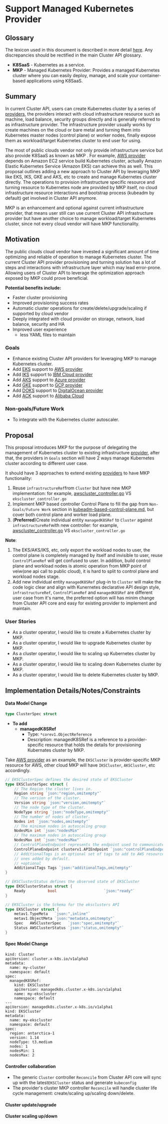 # Support Managed Kubernetes Provider

## Glossary
The lexicon used in this document is described in more detail [here](https://github.com/kubernetes-sigs/cluster-api/blob/master/docs/book/src/reference/glossary.md). Any discrepancies should be rectified in the main Cluster API glossary.

- **K8SaaS** - Kubernetes as a service.
- **MKP** - Managed Kubernetes Provider: Provides a managed Kubernetes cluster where you can easily deploy, manage, and scale your container-based applications using K8SaaS.

## Summary

In current Cluster API, users can create Kubernetes cluster by a series of [providers](https://github.com/kubernetes-sigs/cluster-api/blob/master/docs/book/src/reference/providers.md#infrastructure), the providers interact with cloud infrastructure resource such as machine, load balance, security groups directly and is generally referred to as infrastructure provider. The infrastructure provider usually works by create machines on the cloud or bare metal and turning them into Kubernetes master nodes (control plane) or worker nodes, finally expose them as workload/target Kubernetes cluster to end user for using.

The most of public clouds vendor not only provide infrastructure service but also provide K8SaaS as known as MKP . For example, [AWS provider](https://github.com/kubernetes-sigs/cluster-api-provider-aws) depends on Amazon EC2 service build Kubernetes cluster, actually Amazon Elastic Kubernetes Service (Amazon EKS) can achieve this as well. This proposal outlines adding a new approach to Cluster API by leveraging MKP like EKS, IKS, GKE and AKS, etc to create and manage Kubernetes cluster directly. The operations to provision infrastructure specific resource and turning resource to Kubernetes node are provided by MKP itself, no cloud infrastructure resource interactions and bootstrap process (kubeadm by default) get involved in Cluster API anymore.

MKP is an enhancement and optional against current infrastructure provider, that means user still can use current Cluster API infrastructure provider but have another choice to manage workload/target Kubernetes cluster, since not every cloud vendor will have MKP functionality.

## Motivation

The public clouds cloud vendor have invested a significant amount of time optimizing and reliable of operation to manage Kubernetes cluster. The current Cluster API provider provisioning and turning solution has a lot of steps and interactions with infrastructure layer which may lead error-prone. Allowing users of Cluster API to leverage the optimization approach exposed by MKP could prove beneficial.

**Potential benefits include:**
- Faster cluster provisioning
- Improved provisioning success rates
- Automatic cluster operations for create/delete/upgrade/scaling if supported by cloud vendor
- Deeply integrated with cloud provider on storage, network, load balance, security and HA
- Improved user experience
   - less YAML files to maintain

### Goals

-  Enhance existing Cluster API providers for leveraging MKP to manage Kubernetes cluster.
  - Add [EKS](https://aws.amazon.com/eks/) support to [AWS provider](https://github.com/kubernetes-sigs/cluster-api-provider-aws) 
  - Add [IKS](https://www.ibm.com/cloud/container-service/) support to [IBM Cloud provider](https://github.com/kubernetes-sigs/cluster-api-provider-ibmcloud)
  - Add [AKS](https://azure.microsoft.com/en-in/services/kubernetes-service/) support to [Azure provider](https://github.com/kubernetes-sigs/cluster-api-provider-azure)
  - Add [GKE](https://cloud.google.com/kubernetes-engine/) support to [GCP provider](https://github.com/kubernetes-sigs/cluster-api-provider-gcp)
  - Add [DOKS](https://www.digitalocean.com/products/kubernetes/) support to [DigitalOcean provider](https://github.com/kubernetes-sigs/cluster-api-provider-digitalocean)
  - Add [ACK](https://www.alibabacloud.com/product/kubernetes) support to [Alibaba Cloud](https://github.com/oam-oss/cluster-api-provider-alicloud)

### Non-goals/Future Work

- To integrate with the Kubernetes cluster autoscaler.

## Proposal

This proposal introduces MKP for the purpose of delegating the management of Kubernetes cluster to existing infrastructure [provider](https://github.com/kubernetes-sigs/cluster-api/blob/master/docs/book/src/reference/providers.md#infrastructure), after that, the providers in `Goals` section will have 2 ways manage Kubernetes cluster according to different user case.

It should have 3 approaches to extend existing [providers](https://github.com/kubernetes-sigs/cluster-api/blob/master/docs/book/src/reference/providers.md#infrastructure) to have MKP functionality: 
 1.  Reuse `infrastructureRef`from `Cluster` but have new MKP implementation:  for example, [awscluster_controller.go](https://github.com/kubernetes-sigs/cluster-api-provider-aws/blob/master/controllers/awscluster_controller.go) VS `ekscluster_controller.go`
 2.  Implement MKP based controller Control Plane to fill the gap from `Non-Goals/Future Work` section in [kubeadm-based-control-plane.md](https://github.com/kubernetes-sigs/cluster-api/blob/master/docs/proposals/20191017-kubeadm-based-control-plane.md), but cover both control plane and worker load plane.
 3.  (**Preferred**)Create individual entity `managedK8SRef` to `Cluster` against `infrastructureRef`with new controller: for example, [awscluster_controller.go](https://github.com/kubernetes-sigs/cluster-api-provider-aws/blob/master/controllers/awscluster_controller.go) VS `ekscluster_controller.go`


**Note**: 
1. The EKS/AKS/IKS, etc, only export the workload nodes to user, the control plane is completely managed by itself and invisible to user, reuse `ControlPlaneRef` will get confused to user. In addition, build control plane and workload nodes is atomic operation from MKP point of veiw(one api call to public cloud), it is hard to split to control plane and workload nodes stage.
2. Add new individual entity `managedK8SRef` plug-in to `Cluster` will make the code logic clear and align with Kunernetes declarative API design style, `infrastructureRef`, `ControlPlaneRef` and `managedK8SRef` are different user case from it's name, the preferred option will has minim change from Cluster API core and easy for existing provider to implement and maintain.

### User Stories

- As a cluster operator, I would like to create a Kubernetes cluster by MKP.
- As a cluster operator, I would like to upgrade Kubernetes cluster by MKP.
- As a cluster operator, I would like to scaling up Kubernetes cluster by MKP.
- As a cluster operator, I would like to scaling down Kubernetes cluster by MKP.
- As a cluster operator, I would like to delete Kubernetes cluster by MKP.

## Implementation Details/Notes/Constraints

#### Data Model Change

```go
type ClusterSpec struct
```
- **To add**
    - **managedK8SRef**
        - Type: `*corev1.ObjectReference`
        - Description: managedK8SRef is a reference to a provider-specific resource that holds the details for provisioning Kubernates cluster by MKP.

Take [AWS provider](https://github.com/kubernetes-sigs/cluster-api-provider-aws)  as an example,  the `EKSCluster` is provider-specific MKP resource for AWS, other cloud MKP will have `IKSCluster`,  `AKSCluster`, etc accordingly.   

```go
// EKSClusterSpec defines the desired state of EKSCluster
type EKSClusterSpec struct {
	// The Region the cluster lives in.
	Region string `json:"region,omitempty"`
	// The version of the cluster.
	Version string `json:"version,omitempty"`
	// The node type of the cluster.
	NodeType string `json:"nodeType,omitempty"`
	// The number of nodes of cluster.
	Nodes int `json:"nodes,omitempty"`
	// The minimum nodes in autoscaling group
	NodesMin int `json:"nodesMin"`
	// The maximum nodes in autoscaling group
	NodesMax int `json:"nodesMax"`	
	// ControlPlaneEndpoint represents the endpoint used to communicate with the control plane.
	ControlPlaneEndpoint clusterv1.APIEndpoint `json:"controlPlaneEndpoint"`
	// AdditionalTags is an optional set of tags to add to AWS resources managed by the AWS provider, in addition to the
	// ones added by default.
	// +optional
	AdditionalTags Tags `json:"additionalTags,omitempty"`
}

// EKSClusterStatus defines the observed state of EKSCluster
type EKSClusterStatus struct {
	Ready          bool                     `json:"ready"`
}

// EKSCluster is the Schema for the eksclusters API
type EKSCluster struct {
	metav1.TypeMeta   `json:",inline"`
	metav1.ObjectMeta `json:"metadata,omitempty"`
	Spec   AWSClusterSpec   `json:"spec,omitempty"`
	Status AWSClusterStatus `json:"status,omitempty"`
}
```
#### Spec Model Change
```
kind: Cluster
apiVersion: cluster.x-k8s.io/v1alpha3
metadata:
  name: my-cluster
  namespace: default
spec:
  managedK8SRef:
    kind: EKSCluster
    apiVersion: managedk8s.cluster.x-k8s.io/v1alpha1
    name: my-ekscluster
    namespace: default
---
apiVersion: managedk8s.cluster.x-k8s.io/v1alpha1
kind: EKSCluster
metadata:
  name: my-ekscluster
  namespace: default
spec:
  region: antarctica-1
  version: 1.14
  nodeType: t3.medium
  nodes: 1
  nodesMin: 1
  nodesMax: 2
```

#### Controller collaboration

-  The generic `Cluster` controller `Reconcile` from Cluster API core will sync up with the latest`EKSCluster` status and generate `kubeconfig`
- The provider's cluster MKP controller `Reconcile` will handle cluster life cycle management: create/scaling up/scaling down/delete.

####  Cluster update/upgrade


####  Cluster  scaling up/down
